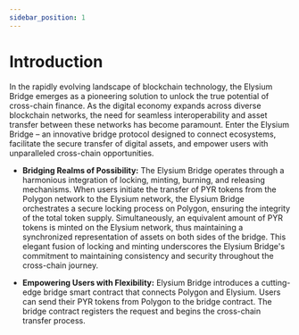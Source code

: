 ```yaml
---
sidebar_position: 1
---
```


# Introduction

In the rapidly evolving landscape of blockchain technology, the Elysium Bridge emerges as a pioneering solution to unlock the true potential of cross-chain finance. As the digital economy expands across diverse blockchain networks, the need for seamless interoperability and asset transfer between these networks has become paramount. Enter the Elysium Bridge – an innovative bridge protocol designed to connect ecosystems, facilitate the secure transfer of digital assets, and empower users with unparalleled cross-chain opportunities.

- **Bridging Realms of Possibility:** The Elysium Bridge operates through a harmonious integration of locking, minting, burning, and releasing mechanisms. When users initiate the transfer of PYR tokens from the Polygon network to the Elysium network, the Elysium Bridge orchestrates a secure locking process on Polygon, ensuring the integrity of the total token supply. Simultaneously, an equivalent amount of PYR tokens is minted on the Elysium network, thus maintaining a synchronized representation of assets on both sides of the bridge. This elegant fusion of locking and minting underscores the Elysium Bridge's commitment to maintaining consistency and security throughout the cross-chain journey.

- **Empowering Users with Flexibility:** Elysium Bridge introduces a cutting-edge bridge smart contract that connects Polygon and Elysium. Users can send their PYR tokens from Polygon to the bridge contract. The bridge contract registers the request and begins the cross-chain transfer process.
